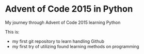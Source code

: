 # Advent of Code 2015 in Python
My journey through Advent of Code 2015 learning Python

This is:
- my first git repository to learn handling Github
- my first try of utilizing found learning methods on programming
